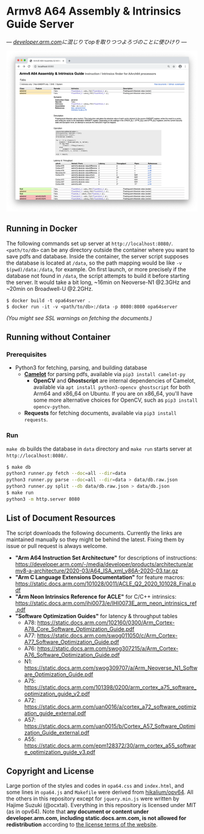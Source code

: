 
# Armv8 A64 Assembly & Intrinsics Guide Server

*— [developer.arm.com](developer.arm.com)に混じりてopを取りつつよろづのことに使ひけり —*

![screenshot comes here](./screenshot.png)

## Running in Docker

The following commands set up server at `http://localhost:8080/`.  `<path/to/db>` can be any directory outside the container where you want to save pdfs and database. Inside the container, the server script supposes the database is located at `/data`, so the path mapping would be like `-v $(pwd)/data:/data`, for example. On first launch, or more precisely if the database not found in `/data`, the script attempts to build it before starting the server. It would take a bit long, ~16min on Neoverse-N1 @2.3GHz and ~20min on Broadwell-U @2.2GHz.

```
$ docker build -t opa64server .
$ docker run -it -v <path/to/db>:/data -p 8080:8080 opa64server
```

*(You might see SSL warnings on fetching the documents.)*

## Running without Container

### Prerequisites

* Python3 for fetching, parsing, and building database
  * **[Camelot](https://github.com/camelot-dev/camelot)** for parsing pdfs, available via `pip3 install camelot-py`
    * **OpenCV** and **Ghostscript** are internal dependencies of Camelot, available via `apt install python3-opencv ghostscript` for both Arm64 and x86\_64 on Ubuntu. If you are on x86\_64, you'll have some more alternative choices for OpenCV, such as `pip3 install opencv-python`.
  * **Requests** for fetching documents, available via `pip3 install requests`.

### Run

`make db` builds the database in `data` directory and `make run` starts server at `http://localhost:8080/`.

```bash
$ make db
python3 runner.py fetch --doc=all --dir=data
python3 runner.py parse --doc=all --dir=data > data/db.raw.json
python3 runner.py split --db data/db.raw.json > data/db.json
$ make run
python3 -m http.server 8080
```

## List of Document Resources

The script downloads the following documents. Currently the links are maintained manually so they might be behind the latest. Fixing them by issue or pull request is always welcome.

* **"Arm A64 Instruction Set Architecture"** for descriptions of instructions: https://developer.arm.com/-/media/developer/products/architecture/armv8-a-architecture/2020-03/A64_ISA_xml_v86A-2020-03.tar.gz
* **"Arm C Language Extensions Documentation"** for feature macros: https://static.docs.arm.com/101028/0011/ACLE_Q2_2020_101028_Final.pdf
* **"Arm Neon Intrinsics Reference for ACLE"** for C/C++ intrinsics: https://static.docs.arm.com/ihi0073/e/IHI0073E_arm_neon_intrinsics_ref.pdf
* **"Software Optimization Guides"** for latency & throughput tables
  * A78: https://static.docs.arm.com/102160/0300/Arm_Cortex-A78_Core_Software_Optimization_Guide.pdf
  * A77: https://static.docs.arm.com/swog011050/c/Arm_Cortex-A77_Software_Optimization_Guide.pdf
  * A76: https://static.docs.arm.com/swog307215/a/Arm_Cortex-A76_Software_Optimization_Guide.pdf
  * N1: https://static.docs.arm.com/swog309707/a/Arm_Neoverse_N1_Software_Optimization_Guide.pdf
  * A75: https://static.docs.arm.com/101398/0200/arm_cortex_a75_software_optimization_guide_v2.pdf
  * A72: https://static.docs.arm.com/uan0016/a/cortex_a72_software_optimization_guide_external.pdf
  * A57: https://static.docs.arm.com/uan0015/b/Cortex_A57_Software_Optimization_Guide_external.pdf
  * A55: https://static.docs.arm.com/epm128372/30/arm_cortex_a55_software_optimization_guide_v3.pdf

## Copyright and License

Large portion of the styles and codes in `opa64.css` and `index.html`, and some lines in `opa64.js` and `Makefile` were derived from [hikalium/opv64](https://github.com/hikalium/opv64). All the others in this repository except for `jquery.min.js` were written by Hajime Suzuki (@ocxtal). Everything in this repository is licensed under MIT (as in opv64). Note that **any document or content under developer.arm.com, including static.docs.arm.com, is not allowed for redistribution** according to [the license terms of the website](https://www.arm.com/en/company/policies/terms-and-conditions#our-content).

